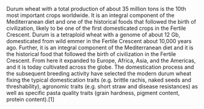 Durum wheat with a total production of about 35 million tons is the 10th
most important crops worldwide. It is an integral component of the
Mediterranean diet and one of the historical foods that followed the
birth of civilization, likely to be one of the first domesticated crops
in the Fertile Crescent. Durum is a tetraploid wheat with a genome of
about 12 Gb, domesticated from wild emmer in the Fertile Crescent about
10,000 years ago. Further, it is an integral component of the
Mediterranean diet and it is the historical food that followed the birth
of civilization in the Fertile Crescent. From here it expanded to
Europe, Africa, Asia, and the Americas, and it is today cultivated
across the globe. The domestication process and the subsequent breeding
activity have selected the modern durum wheat fixing the typical
domestication traits (e.g. brittle rachis, naked seeds and
threshability), agronomic traits (e.g. short straw and disease
resistances) as well as specific pasta quality traits (grain hardness,
pigment content, protein content).\[1\]
